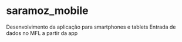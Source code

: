 # saramoz_mobile
Desenvolvimento da aplicação para smartphones e tablets
Entrada de dados no MFL a partir da app
